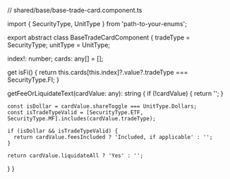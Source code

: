 // shared/base/base-trade-card.component.ts

import { SecurityType, UnitType } from 'path-to-your-enums';

export abstract class BaseTradeCardComponent {
  tradeType = SecurityType;
  unitType = UnitType;

  index!: number;
  cards: any[] = [];

  get isFi() {
    return this.cards[this.index]?.value?.tradeType === SecurityType.FI;
  }

  getFeeOrLiquidateText(cardValue: any): string {
    if (!cardValue) {
      return '';
    }

    const isDollar = cardValue.shareToggle === UnitType.Dollars;
    const isTradeTypeValid = [SecurityType.ETF, SecurityType.MF].includes(cardValue.tradeType);

    if (isDollar && isTradeTypeValid) {
      return cardValue.feesIncluded ? 'Included, if applicable' : '';
    }

    return cardValue.liquidateAll ? 'Yes' : '';
  }
}